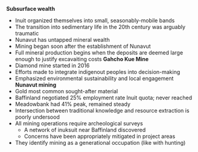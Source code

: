 **Subsurface wealth**
- Inuit organized themselves into small, seasonably-mobile bands
- The transition into sedimentary life in the 20th century was arguably traumatic
- Nunavut has untapped mineral wealth
- Mining began soon after the establishment of Nunavut
- Full mineral production begins when the deposits are deemed large enough to justify excavaiting costs
**Gahcho Kue Mine**
- Diamond mine started in 2016
- Efforts made to integrate indigenout peoples into decision-making
- Emphasized environmental sustainability and local engagement
**Nunavut mining**
- Gold most common sought-after material
- Baffinland negotiated 25% employment rate Inuit quota; never reached
- Meadowbank had 41% peak, remained steady
- Intersection between traditional knowledge and resource extraction is poorly undersood
- All mining operations require archeological surveys
	- A network of inuksuit near Baffinland discovered
	- Concerns have been appropriately mitigated in project areas
- They identify mining as a generational occupation (like with hunting)
